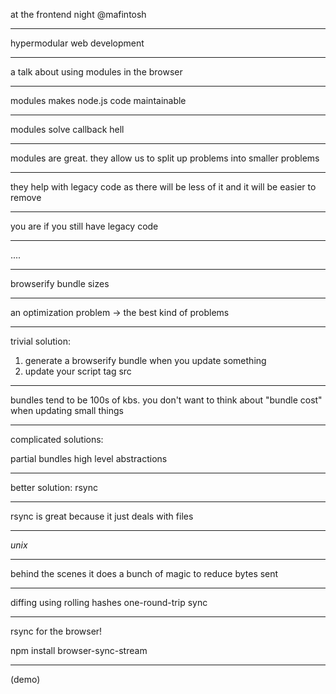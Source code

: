 
at the frontend night
@mafintosh

----

hypermodular web development

----

a talk about using modules in the browser

----

modules makes node.js code maintainable

----

modules solve callback hell

----

modules are great.
they allow us to split up problems into smaller problems

----

they help with legacy code as there will be less of it and it will be easier to remove

----

you are if you still have legacy code

----

....

----

browserify bundle sizes

----

an optimization problem
-> the best kind of problems

----

trivial solution:

1. generate a browserify bundle when you update something
2. update your script tag src

----

bundles tend to be 100s of kbs.
you don't want to think about "bundle cost" when updating small things

----

complicated solutions:

partial bundles
high level abstractions

----

better solution: rsync

----

rsync is great because it just deals with files

----

*unix*

----

behind the scenes it does a bunch of magic to reduce bytes sent

----

diffing using rolling hashes
one-round-trip sync

----

rsync for the browser!

npm install browser-sync-stream

----

(demo)

